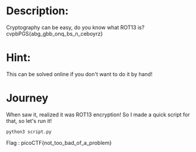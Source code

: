 # Description:
Cryptography can be easy, do you know what ROT13 is? cvpbPGS{abg_gbb_onq_bs_n_ceboyrz}

# Hint:
This can be solved online if you don't want to do it by hand!


# Journey

When saw it, realized it was ROT13 encryption! So I made a quick script for that, so let's run it!

<code>python3 script.py</code>

Flag : picoCTF{not_too_bad_of_a_problem}
